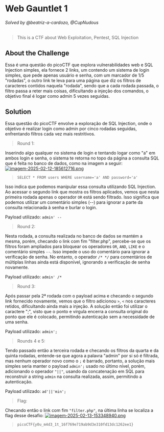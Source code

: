 # Web Gauntlet 1
###### Solved by @beatriz-a-cardozo, @CupNudous
> This is a CTF about Web Exploitation, Pentest, SQL Injection

## About the Challenge

Essa é uma questão do picoCTF que explora vulnerabilidades web e SQL Injection simples, ela fornece 2 links, um contendo um sistema de login simples, que pede apenas usuário e senha, com um marcador de 1/5 "rodadas", o outro link te leva para uma página que diz os filtros de caracteres contidos naquela "rodada", sendo que a cada rodada passada, o filtro passa a reter mais coisas, dificultando a injeção dos comandos, o objetivo final é logar como admin 5 vezes seguidas.

## Solution

Essa questão do picoCTF envolve a exploração de SQL Injection, onde o objetivo é realizar login como admin por cinco rodadas seguidas, enfrentando filtros cada vez mais restritivos.

>Round 1:

Inserindo algo qualquer no sistema de login e tentando logar como "a" em ambos login e senha, o sistema te retorna no topo da página a consulta SQL que é feita no banco de dados, como na imagem a seguir:
 [![imagem-2025-02-12-185612716.png](https://i.postimg.cc/43hbwDXS/imagem-2025-02-12-185612716.png)](https://postimg.cc/McqQprM7)
 
>`SELECT * FROM users WHERE username='a' AND password='a'`

Isso indica que podemos manipular essa consulta utilizando SQL Injection. Ao acessar o segundo link que mostra os filtros aplicados, vemos que nesta primeira rodada apenas o operador `OR` está sendo filtrado. Isso significa que podemos utilizar um comentário simples (--) para ignorar a parte da consulta relacionada à senha e burlar o login.

Payload utilizado: `admin' --`

>Round 2:

Nesta rodada, a consulta realizada no banco de dados se mantém a mesma, porém, checando o link com fim "filter.php", percebe-se que os filtros foram ampliados para bloquear os operadores `OR`, `AND`, `LIKE` e o comentário simples `--`. Isso impede o uso do comentário para ignorar a verificação de senha. No entanto, o operador `/* */` para comentários de múltiplas linhas ainda está disponível, ignorando a verificação de senha novamente.

Payload utilizado: `admin' /*`

>Round 3:

Após passar pela 2ª rodada com o payload acima e checando o segundo link fornecido novamente, vemos que o filtro adicionou `>`, `<` nos caracteres retidos, dificultando ainda mais a injeção. A solução então foi utilizar o caractere ";", visto que o ponto e vírgula encerra a consulta original do ponto que ele é colocado, permitindo autenticação sem a necessidade de uma senha.

Payload utilizado: `admin';`

>Rounds 4 e 5:

Tendo passado então a terceira rodada e checando os filtros da quarta e da quinta rodadas, entende-se que agora a palavra "admin" por si só é filtrada, mas nenhum operador novo como o `;` é barrado, portanto, a solução mais simples seria manter o payload `admin';` usado no último nível, porém, adicionando o operador `"||"`, usando da concatenação em SQL para reconstruir a string `admin` na consulta realizada, assim, permitindo a autenticação.

Payload utilizado: `ad'||'min';`

>Flag:

Checando então o link com fim `"filter.php"`, na última linha se localiza a flag desse desafio:
[![imagem-2025-02-13-153348940.png](https://i.postimg.cc/8zfhHyTk/imagem-2025-02-13-153348940.png)](https://postimg.cc/FYmdFVfw)

>`picoCTF{y0u_m4d3_1t_16f769e719ab9d3e310fd13dc1262ee1}`
